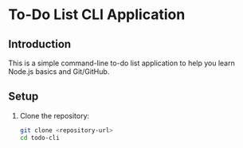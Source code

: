 # To-Do List CLI Application

## Introduction

This is a simple command-line to-do list application to help you learn Node.js basics and Git/GitHub.

## Setup

1. Clone the repository:
   ```bash
   git clone <repository-url>
   cd todo-cli
   ```
